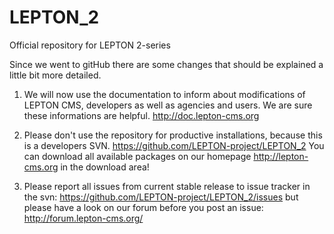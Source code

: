 LEPTON_2
========

Official repository for LEPTON 2-series

Since we went to gitHub there are some changes that should be explained a little bit more detailed.

1. We will now use the documentation to inform about modifications of LEPTON CMS, developers as well as agencies and users. We are sure these informations are helpful.
http://doc.lepton-cms.org

2. Please don't use the repository for productive installations, because this is a developers SVN. 
https://github.com/LEPTON-project/LEPTON_2
You can download all available packages on our homepage 
http://lepton-cms.org
in the download area!

3. Please report all issues from current stable release to issue tracker in the svn:
https://github.com/LEPTON-project/LEPTON_2/issues
but please have a look on our forum before you post an issue:
http://forum.lepton-cms.org/

